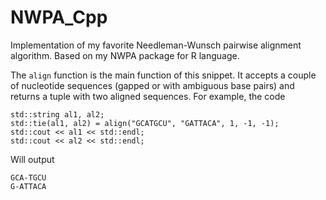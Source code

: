 # NWPA_Cpp
Implementation of my favorite Needleman-Wunsch pairwise alignment algorithm. Based on my NWPA package for R language.

The `align` function is the main function of this snippet. It accepts a couple of nucleotide sequences (gapped or with ambiguous base pairs) and returns a tuple with two aligned sequences. For example, the code 
```
std::string al1, al2;
std::tie(al1, al2) = align("GCATGCU", "GATTACA", 1, -1, -1);
std::cout << al1 << std::endl;
std::cout << al2 << std::endl;
```
Will output 
```
GCA-TGCU
G-ATTACA
```
